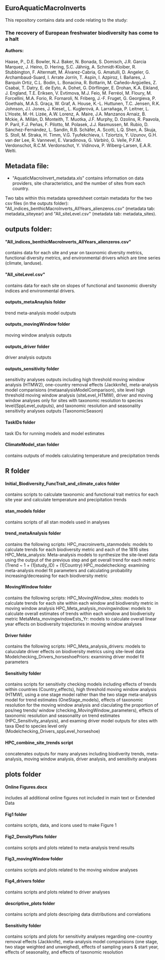 ## EuroAquaticMacroInverts
This repository contains data and code relating to the study:

### **The recovery of European freshwater biodiversity has come to a halt** 

#### Authors:

Haase, P., D.E. Bowler, N.J. Baker, N. Bonada, S. Domisch, J.R. Garcia Marquez, J. Heino, D. Hering, S.C. Jähnig, A. Schmidt-Kloiber, R. Stubbington, F. Altermatt, M. Álvarez-Cabria, G. Amatulli, D. Angeler, G. Archambaud-Suard, I. Arrate Jorrín, T. Aspin, I. Azpiroz, I. Bañares, J. Barquín Ortiz, C.L. Bodin, L. Bonacina, R. Bottarin, M. Cañedo-Argüelles, Z. Csabai, T. Datry, E. de Eyto, A. Dohet, G. Dörflinger, E. Drohan, K.A. Eikland, J. England, T.E. Eriksen, V. Evtimova, M.J. Feio, M. Ferréol, M. Floury, M. Forcellini, M.A. Forio, R. Fornaroli, N. Friberg, J.-F. Fruget, G. Georgieva, P. Goethals, M.A.S. Graça, W. Graf, A. House, K.-L. Huttunen, T.C.  Jensen, R.K. Johnson, J.I. Jones, J. Kiesel,, L. Kuglerová, A. Larrañaga, P. Leitner, L. L'Hoste, M.-H. Lizée, A.W. Lorenz, A. Maire, J.A. Manzanos Arnaiz, B. Mckie, A. Millán, D. Monteith, T. Muotka, J.F. Murphy, D. Ozolins, R. Paavola, P. Paril, F.J. Peñas, F. Pilotto, M. Polasek, J.J. Rasmussen, M. Rubio, D. Sánchez-Fernández, L. Sandin, R.B. Schäfer, A. Scotti, L.Q. Shen, A. Skuja, S. Stoll, M. Straka, H. Timm, V.G. Tyufekchieva, I. Tziortzis, Y. Uzunov, G.H. van der Lee, R. Vannevel, E. Varadinova, G. Várbíró, G. Velle, P.F.M. Verdonschot, R.C.M. Verdonschot, Y. Vidinova, P. Wiberg-Larsen, E.A.R. Welti. 

## Metadata file:

* "AquaticMacroInvert_metadata.xls" 
contains information on data providers, site characteristics, and the number of sites from each country. 

Two tabs within this metadata spreedsheet contain metadata for the two csv files (in the outputs folder):
"All_indices_benthicMacroInverts_AllYears_alienzeros.csv" (metadata tab: metadata_siteyear) and 
"All_siteLevel.csv" (metadata tab: metadata_sites).


## outputs folder:

#### "All_indices_benthicMacroInverts_AllYears_alienzeros.csv" 
contains data for each site and year on taxonomic diversity metrics, functional diversity metrics, and environmental drivers which are time series (climate, landuse).

#### "All_siteLevel.csv" 
contains data for each site on slopes of functional and taxonomic diversity indices and environmental drivers.

#### outputs_metaAnaylsis folder
trend meta-analysis model outputs

#### outputs_movingWindow folder
moving window analysis outputs

#### outputs_driver folder
driver analysis outputs 

#### outputs_sensitivity folder
sensitivity analyses outputs including high threshold moving window analysis (HTMW2), one-country removal effects (Jackknife), meta-analysis model comparisions (metaanalysisModelComparison), site level high threshold moving window analysis (siteLevel_HTMW), driver and moving window analyses only for sites with taxonomic resolution to species level(SppLevel_outputs), and taxonomic resolution and seasonality sensitivity analyses outputs (TaxonomicSeason)

#### TaskIDs folder
task IDs for running models and model estimates

#### ClimateModel_stan folder
contains outputs of models calculating temperature and precipitation trends


## R folder

#### Initial_Biodiversity_FuncTrait_and_climate_calcs folder
contains scripts to calculate taxonomic and functional trait metrics for each site year and calculate temperature and precipitation trends

#### stan_models folder
contains scripts of all stan models used in analyses

#### trend_metaAnalysis folder
contains the following scripts:
HPC_macroinverts_stanmodels: models to calculate trends for each biodiversity metric and each of the 1816 sites
HPC_Meta_analysis: Meta-analysis models to synthesize the site-level data using the output of the previous step and get overall trend for each metric (Trend ~ 1 + (1|study_ID) + (1|Country)
HPC_modelchecking: examining meta-analysis model fit parameters and calculating probability increasing/decreasing for each biodiversity metric

#### MovingWindow folder 
contains the following scripts:
HPC_MovingWindow_sites: models to calculate trends for each site within each window and biodiversity metric in moving window analysis
HPC_Meta_analysis_movingwindow: models to calculate overall estimates of trends within each window and biodiverisity metric
MetaMeta_movingwindowEsts_Yr: models to calculate overall linear year effects on biodiversity trajectories in moving window analyses

#### Driver folder
contains the following scripts:
HPC_Meta_analysis_drivers: models to caluculate driver effects on biodiversity metrics using site-level data
Modelchecking_Drivers_horseshoePriors: examining driver model fit parameters

#### Sensitivity folder
contains scripts for sensitivity checking models including effects of trends within countries (Country_effects), high threshold moving window analysis (HTMW), using a one stage model rather than the two stage meta-analysis model for trend estimates (OneStage_models), effects of taxonomic resolution for the moving window analysis and claculating the proportion of pos/neg trends/ window (checking_MovingWindow_parameters), effects of taxonomic resolution and seasonality on trend estimates (HPC_Sensitivity_analysis), and examing driver model outputs for sites with taxa IDed to species level only (Modelchecking_Drivers_sppLevel_horseshoe)

#### HPC_combine_site_trends script
concatenates outputs for many analyses including biodiverity trends, meta-analysis, moving window analysis, driver analysis, and sensitivity analyses


## plots folder

#### Online Figures.docx
includes all additional online figures not included in main text or Extended Data

#### Fig1 folder
contains scripts, data, and icons used to make Figure 1

#### Fig2_DensityPlots folder
contains scripts and plots related to meta-analysis trend results

#### Fig3_movingWindow folder
contains scripts and plots related to the moving window analyses

#### Fig4_drivers folder
contains scripts and plots related to driver analyses

#### descriptive_plots folder
contains scripts and plots descriping data distributions and correlations

#### Sensitivity folder
contains scripts and plots for sensitivity analyses regarding one-country removal effects (Jackknife), meta-analysis model comparisions (one stage, two stage weighted and unweighed), effects of sampling years & start year, effects of seasonality, and effects of taxonomic resolution





